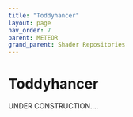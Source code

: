 ```yaml
---
title: "Toddyhancer"
layout: page
nav_order: 7
parent: METEOR
grand_parent: Shader Repositories
---
```


# Toddyhancer

UNDER CONSTRUCTION....